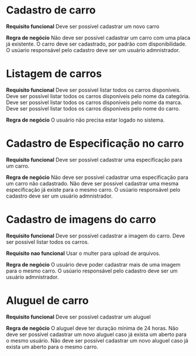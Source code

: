 # Cadastro de carro
**Requisito funcional**
Deve ser possivel cadastrar um novo carro

**Regra de negócio**
Não deve ser possível cadastrar um carro com uma placa já existente.
O carro deve ser cadastrado, por padrão com disponibilidade.
O usúario responsável pelo cadastro deve ser um usuário admnistrador.

# Listagem de carros
**Requisito funcional** 
Deve ser possivel listar todos os carros disponíveis.
Deve ser possível listar todos os carros disponíveis pelo nome da categória.
Deve ser possível listar todos os carros disponíveis pelo nome da marca.
Deve ser possível listar todos os carros disponíveis pelo nome do carro.

**Regra de negócio**
O usuário não precisa estar logado no sistema.

# Cadastro de Especificação no carro
**Requisito funcional**
Deve ser possível cadastrar uma especificação para um carro.

**Regra de negócio**
Não deve ser possivel cadastrar uma especificação para um carro não cadastrado.
Não deve ser possivel cadastrar uma mesma especificação já existe para o mesmo carro.
O usúario responsável pelo cadastro deve ser um usuário admnistrador.

# Cadastro de imagens do carro

**Requisito funcional**
Deve ser possível cadastrar a imagem do carro.
Deve ser possivel listar todos os carros.

**Requisito nao funcional**
Usar o multer para upload de arquivos.

**Regra de negócio**
O usuário deve poder cadastrar mais de uma imagem para o mesmo carro.
O usúario responsável pelo cadastro deve ser um usuário admnistrador.

# Aluguel de carro

**Requisito funcional**
Deve ser possível cadastrar um aluguel

**Regra de negócio**
O aluguel deve ter duração mínima de 24 horas.
Não deve ser possível cadastrar um novo aluguel caso já exista um aberto para o mesmo usuário.
Não deve ser possível cadastrar um novo aluguel caso já exista um aberto para o mesmo carro.